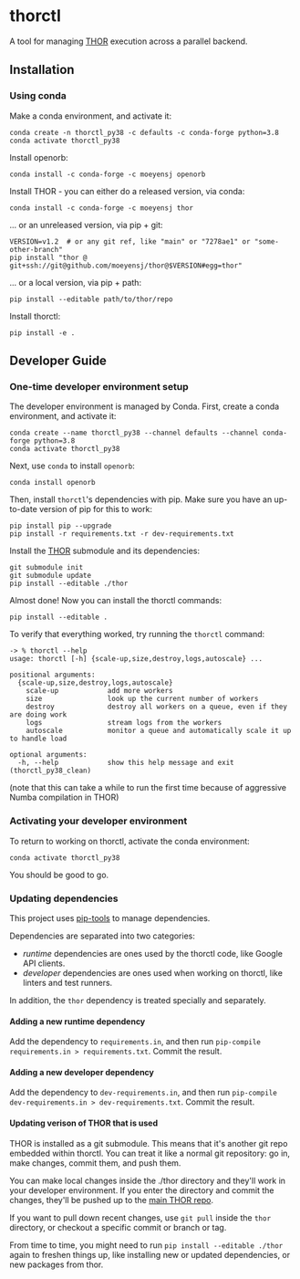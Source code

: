 # thorctl #

A tool for managing [THOR](https://github.com/moeyensj/thor) execution across a
parallel backend.

## Installation ##

### Using conda

Make a conda environment, and activate it:
```
conda create -n thorctl_py38 -c defaults -c conda-forge python=3.8
conda activate thorctl_py38
```

Install openorb:
```
conda install -c conda-forge -c moeyensj openorb
```

Install THOR - you can either do a released version, via conda:
```
conda install -c conda-forge -c moeyensj thor
```

... or an unreleased version, via pip + git:
```
VERSION=v1.2  # or any git ref, like "main" or "7278ae1" or "some-other-branch"
pip install "thor @ git+ssh://git@github.com/moeyensj/thor@$VERSION#egg=thor"
```

... or a local version, via pip + path:
```
pip install --editable path/to/thor/repo
```
Install thorctl:

```
pip install -e .
```


## Developer Guide ##

### One-time developer environment setup ###

The developer environment is managed by Conda. First, create a conda
environment, and activate it:

```
conda create --name thorctl_py38 --channel defaults --channel conda-forge python=3.8
conda activate thorctl_py38
```

Next, use `conda` to install `openorb`:
```
conda install openorb
```

Then, install `thorctl`'s dependencies with pip. Make sure you have an up-to-date version of pip for this to work:
```
pip install pip --upgrade
pip install -r requirements.txt -r dev-requirements.txt
```

Install the [THOR](https://github.com/moeyensj/thor/) submodule and its
dependencies:

```
git submodule init
git submodule update
pip install --editable ./thor
```

Almost done! Now you can install the thorctl commands:

```
pip install --editable .
```

To verify that everything worked, try running the `thorctl` command:

```
-> % thorctl --help
usage: thorctl [-h] {scale-up,size,destroy,logs,autoscale} ...

positional arguments:
  {scale-up,size,destroy,logs,autoscale}
    scale-up            add more workers
    size                look up the current number of workers
    destroy             destroy all workers on a queue, even if they are doing work
    logs                stream logs from the workers
    autoscale           monitor a queue and automatically scale it up to handle load

optional arguments:
  -h, --help            show this help message and exit
(thorctl_py38_clean)
```

(note that this can take a while to run the first time because of aggressive
Numba compilation in THOR)

### Activating your developer environment ###

To return to working on thorctl, activate the conda environment:

```
conda activate thorctl_py38
```

You should be good to go.

### Updating dependencies

This project uses [pip-tools](https://github.com/jazzband/pip-tools) to manage
dependencies.

Dependencies are separated into two categories:
 - *runtime* dependencies are ones used by the thorctl code, like Google API
   clients.
 - *developer* dependencies are ones used when working on thorctl, like
   linters and test runners.

In addition, the `thor` dependency is treated specially and separately.

#### Adding a new runtime dependency ####

Add the dependency to `requirements.in`, and then run `pip-compile
requirements.in > requirements.txt`. Commit the result.

#### Adding a new developer dependency ####

Add the dependency to `dev-requirements.in`, and then run `pip-compile
dev-requirements.in > dev-requirements.txt`. Commit the result.

#### Updating verison of THOR that is used ####

THOR is installed as a git submodule. This means that it's another git repo
embedded within thorctl. You can treat it like a normal git repository: go in,
make changes, commit them, and push them.

You can make local changes inside the ./thor directory and they'll work in your
developer environment. If you enter the directory and commit the changes,
they'll be pushed up to the [main THOR repo](https://github.com/moeyensj/thor).

If you want to pull down recent changes, use `git pull` inside the `thor`
directory, or checkout a specific commit or branch or tag.

From time to time, you might need to run `pip install --editable ./thor` again
to freshen things up, like installing new or updated dependencies, or new
packages from thor.
